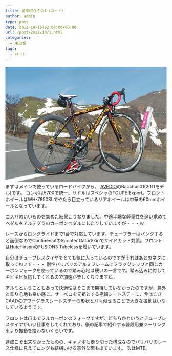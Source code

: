 ```yaml
---
title: 愛車紹介その1（ロード）
author: admin
type: post
date: 2012-10-16T02:08:00+00:00
url: /post/2012/10/1.html
categories:
  - 未分類
tags:
  - ロード
---
```

<div class="separator" style="clear: both; text-align: center;">
  <img border="0" height="360" src="DSC_0664.jpg" width="640" />
</div>
まずはメインで使っているロードバイクから。
<a href="http://www.avedio.net/" target="_blank">AVEDIO</a>のBacchus01(2011モデル)です。
コンポは5700で統一、サドルはスペシャのTOUPE Expert。フロントホイールはWH-7850SLでやたら目立っているリアホイールは中華の60mmホイールとなっています。

コスパのいいものを集めた結果こうなりました。中途半端な軽量性を追い求めてペダルをアルテグラのカーボンペダルにしたりしていますが・・・ｗ

レースからロングライドまで1台で対応しています。チューブラーはパンクすると面倒なのでContinentalのSprinter GatorSkinでサイドカット対策。フロントはHutchinsonのFUSION3 Tubelessを履いています。

自分はチューブレスタイヤをとても気に入っているのですがそれはあとのネタに取っておいて・・・
剛性バリバリのアルミフレームにフラッグシップと同じカーボンフォークを使っているので踏み心地は硬いの一言です。踏み込みに対してキビキビ反応してくれるので加速が楽しくなりますね。

アルミということもあって快適性はそこまで期待していなかったのですが、意外と乗り心地も良い感じ。サーベロを元祖とする極細シートステーに、今は亡きCAADのアワーグラスシートステーの形状と~~パｋ~~似せることで大きな振動はいなしているようです。

フロントは爪までフルカーボンのフォークですが、どちらかというとチューブレスタイヤがいい仕事をしてくれており、後の記事で紹介する普段用兼ツーリング車より振動を拾わないくらいです。

達成こそ出来なかったものの、キャノボも走り切った構成なのでバリバリのレース仕様に見えてロングも結構いける意外な面も出ています。
次はMTB。